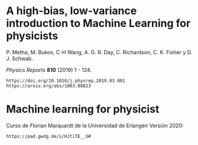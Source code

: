 # A high-bias, low-variance introduction to Machine Learning for physicists

P. Metha, M. Bukov, C-H Wang, A. G. R. Day, C. Richardson, C. K. Fisher y 
D. J. Schwab. 

*Physics Reports* **810** (2019) 1 - 124.

    https://doi.org/10.1016/j.physrep.2019.03.001
    https://arxiv.org/abs/1803.08823

# Machine learning for physicist

Curso de Florian Marquardt de la Universidad de Erlangen
Versión 2020:

    https://pad.gwdg.de/s/HJtiTE__U#
